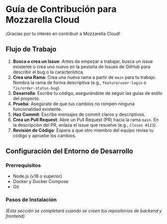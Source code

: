 # Guía de Contribución para Mozzarella Cloud

¡Gracias por tu interés en contribuir a Mozzarella Cloud!

## Flujo de Trabajo

1.  **Busca o crea un Issue**: Antes de empezar a trabajar, busca un issue existente o crea uno nuevo en la pestaña de Issues de GitHub para describir el bug o la característica.
2.  **Crea una Rama**: Crea una nueva rama a partir de `main` para tu trabajo. Nombra la rama de forma descriptiva (e.g., `feature/user-login` o `fix/order-status-bug`).
3.  **Desarrolla**: Escribe tu código, asegurándote de seguir las guías de estilo del proyecto.
4.  **Prueba**: Asegúrate de que tus cambios no rompen ninguna funcionalidad existente.
5.  **Haz Commit**: Escribe mensajes de commit claros y descriptivos.
6.  **Crea un Pull Request**: Abre un Pull Request (PR) hacia la rama `main`. En la descripción del PR, enlaza el issue que resuelve (e.g., `Closes #123`).
7.  **Revisión de Código**: Espera a que otro miembro del equipo revise tu código y apruebe los cambios.

## Configuración del Entorno de Desarrollo

### Prerrequisitos
- Node.js (v18 o superior)
- Docker y Docker Compose
- Git

### Pasos de Instalación

*(Esta sección se completará cuando se creen los repositorios de backend y frontend)*